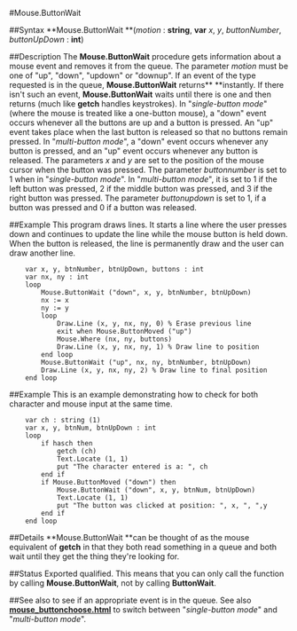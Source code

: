 
#Mouse.ButtonWait

##Syntax
**Mouse.ButtonWait **(_motion_ : **string**, 
**var** _x_, _y_, _buttonNumber_, _buttonUpDown_ : **int**)




##Description
The **Mouse.ButtonWait** procedure gets information about a mouse event and removes it from the queue.
The parameter _motion_ must be one of "up", "down", "updown" or "downup". If an event of the type requested is in the queue, **Mouse.ButtonWait** returns** **instantly. If there isn't such an event, **Mouse.ButtonWait** waits until there is one and then returns (much like **getch** handles keystrokes).
In "_single-button mode_" (where the mouse is treated like a one-button mouse), a "down" event occurs whenever all the buttons are up and a button is pressed. An "up" event takes place when the last button is released so that no buttons remain pressed.
In "_multi-button mode_", a "down" event occurs whenever any button is pressed, and an "up" event occurs whenever any button is released.
The parameters _x_ and _y_ are set to the position of the mouse cursor when the button was pressed. The parameter _buttonnumber_ is set to 1 when in "_single-button mode_". In  "_multi-button mode_", it is set to 1 if the left button was pressed, 2 if the middle button was pressed, and 3 if the right button was pressed. The parameter _buttonupdown_ is set to 1, if a button was pressed and 0 if a button was released. 



##Example
This program draws lines. It starts a line where the user presses down and continues to update the line while the mouse button is held down. When the button is released, the line is permanently draw and the user can draw another line.


        var x, y, btnNumber, btnUpDown, buttons : int
        var nx, ny : int
        loop
            Mouse.ButtonWait ("down", x, y, btnNumber, btnUpDown)
            nx := x
            ny := y
            loop
                Draw.Line (x, y, nx, ny, 0) % Erase previous line
                exit when Mouse.ButtonMoved ("up")
                Mouse.Where (nx, ny, buttons)
                Draw.Line (x, y, nx, ny, 1) % Draw line to position
            end loop
            Mouse.ButtonWait ("up", nx, ny, btnNumber, btnUpDown)
            Draw.Line (x, y, nx, ny, 2) % Draw line to final position
        end loop
##Example
This is an example demonstrating how to check for both character and mouse input at the same time.


        var ch : string (1)
        var x, y, btnNum, btnUpDown : int
        loop
            if hasch then
                getch (ch)
                Text.Locate (1, 1)
                put "The character entered is a: ", ch
            end if
            if Mouse.ButtonMoved ("down") then
                Mouse.ButtonWait ("down", x, y, btnNum, btnUpDown)
                Text.Locate (1, 1)
                put "The button was clicked at position: ", x, ", ",y
            end if
        end loop
##Details
**Mouse.ButtonWait **can be thought of as the mouse equivalent of **getch** in that they both read something in a queue and both wait until they get the thing they're looking for.



##Status
Exported qualified.
This means that you can only call the function by calling **Mouse.ButtonWait**, not by calling **ButtonWait**.



##See also
**[](Mouse.ButtonWait)** to see if an appropriate event is in the queue. See also **[mouse_buttonchoose.html](Mouse.ButtonChoose)** to switch between "_single-button mode_" and "_multi-button mode_".


